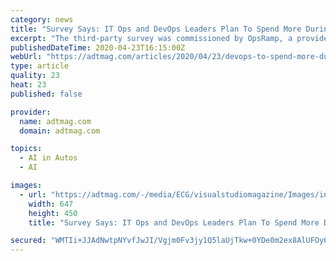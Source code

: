 ```yaml
---
category: news
title: "Survey Says: IT Ops and DevOps Leaders Plan To Spend More During Lockdown"
excerpt: "The third-party survey was commissioned by OpsRamp, a provider of IT operations management provided via service-centric artificial intelligence for operations ... IT teams are investing in self-service technologies (60 percent) to free their staff from reactive work, driving technology vendor consolidation (59 percent) to eliminate waste ..."
publishedDateTime: 2020-04-23T16:15:00Z
webUrl: "https://adtmag.com/articles/2020/04/23/devops-to-spend-more-during-lockdown.aspx"
type: article
quality: 23
heat: 23
published: false

provider:
  name: adtmag.com
  domain: adtmag.com

topics:
  - AI in Autos
  - AI

images:
  - url: "https://adtmag.com/-/media/ECG/visualstudiomagazine/Images/introimages2014/0614vsm_Bowytz.jpg"
    width: 647
    height: 450
    title: "Survey Says: IT Ops and DevOps Leaders Plan To Spend More During Lockdown"

secured: "WMTIi+JJAdNwtpNYvfJwJI/Vgjm0Fv3jy1Q5laUjTkw+0YDe0m2ex8AlUFOy6z5Zd6nE6NNQEH2SuGCywrcHc98sxidk93U9jA67kgBNhBHByiLvvYN+PjdCe0TV1iVH2zAywjx35fD93Oi8Bm0cRSgoratcl1qBHb4nNtK5V91YkvLJNNTvifsU8vRyLiVuw6kXlWChWoiPgnrT4mIlCkPei/XzInt4HU5+UcUAUzGKFt9w1HcRjecTrx6V6nqwolTezFOFdG3aoLLHqZY6FjgtSS6BYEjC0p9fNyZWu1XhTuuR0TdmQNCkaHNTiZY4;OgELrJAlK5Tvb9wpcpifnQ=="
---
```


